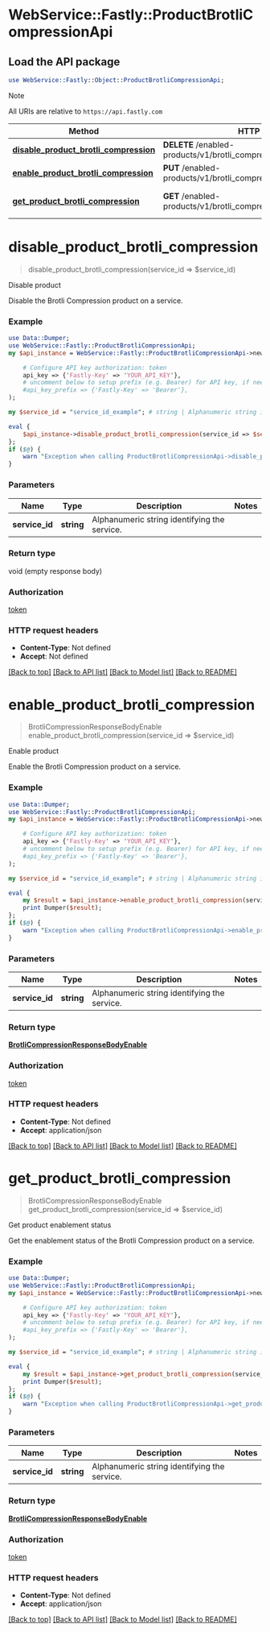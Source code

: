 # WebService::Fastly::ProductBrotliCompressionApi

## Load the API package
```perl
use WebService::Fastly::Object::ProductBrotliCompressionApi;
```

> [!NOTE]
> All URIs are relative to `https://api.fastly.com`

Method | HTTP request | Description
------ | ------------ | -----------
[**disable_product_brotli_compression**](ProductBrotliCompressionApi.md#disable_product_brotli_compression) | **DELETE** /enabled-products/v1/brotli_compression/services/{service_id} | Disable product
[**enable_product_brotli_compression**](ProductBrotliCompressionApi.md#enable_product_brotli_compression) | **PUT** /enabled-products/v1/brotli_compression/services/{service_id} | Enable product
[**get_product_brotli_compression**](ProductBrotliCompressionApi.md#get_product_brotli_compression) | **GET** /enabled-products/v1/brotli_compression/services/{service_id} | Get product enablement status


# **disable_product_brotli_compression**
> disable_product_brotli_compression(service_id => $service_id)

Disable product

Disable the Brotli Compression product on a service.

### Example
```perl
use Data::Dumper;
use WebService::Fastly::ProductBrotliCompressionApi;
my $api_instance = WebService::Fastly::ProductBrotliCompressionApi->new(

    # Configure API key authorization: token
    api_key => {'Fastly-Key' => 'YOUR_API_KEY'},
    # uncomment below to setup prefix (e.g. Bearer) for API key, if needed
    #api_key_prefix => {'Fastly-Key' => 'Bearer'},
);

my $service_id = "service_id_example"; # string | Alphanumeric string identifying the service.

eval {
    $api_instance->disable_product_brotli_compression(service_id => $service_id);
};
if ($@) {
    warn "Exception when calling ProductBrotliCompressionApi->disable_product_brotli_compression: $@\n";
}
```

### Parameters

Name | Type | Description  | Notes
------------- | ------------- | ------------- | -------------
 **service_id** | **string**| Alphanumeric string identifying the service. | 

### Return type

void (empty response body)

### Authorization

[token](../README.md#token)

### HTTP request headers

 - **Content-Type**: Not defined
 - **Accept**: Not defined

[[Back to top]](#) [[Back to API list]](../README.md#documentation-for-api-endpoints) [[Back to Model list]](../README.md#documentation-for-models) [[Back to README]](../README.md)

# **enable_product_brotli_compression**
> BrotliCompressionResponseBodyEnable enable_product_brotli_compression(service_id => $service_id)

Enable product

Enable the Brotli Compression product on a service.

### Example
```perl
use Data::Dumper;
use WebService::Fastly::ProductBrotliCompressionApi;
my $api_instance = WebService::Fastly::ProductBrotliCompressionApi->new(

    # Configure API key authorization: token
    api_key => {'Fastly-Key' => 'YOUR_API_KEY'},
    # uncomment below to setup prefix (e.g. Bearer) for API key, if needed
    #api_key_prefix => {'Fastly-Key' => 'Bearer'},
);

my $service_id = "service_id_example"; # string | Alphanumeric string identifying the service.

eval {
    my $result = $api_instance->enable_product_brotli_compression(service_id => $service_id);
    print Dumper($result);
};
if ($@) {
    warn "Exception when calling ProductBrotliCompressionApi->enable_product_brotli_compression: $@\n";
}
```

### Parameters

Name | Type | Description  | Notes
------------- | ------------- | ------------- | -------------
 **service_id** | **string**| Alphanumeric string identifying the service. | 

### Return type

[**BrotliCompressionResponseBodyEnable**](BrotliCompressionResponseBodyEnable.md)

### Authorization

[token](../README.md#token)

### HTTP request headers

 - **Content-Type**: Not defined
 - **Accept**: application/json

[[Back to top]](#) [[Back to API list]](../README.md#documentation-for-api-endpoints) [[Back to Model list]](../README.md#documentation-for-models) [[Back to README]](../README.md)

# **get_product_brotli_compression**
> BrotliCompressionResponseBodyEnable get_product_brotli_compression(service_id => $service_id)

Get product enablement status

Get the enablement status of the Brotli Compression product on a service.

### Example
```perl
use Data::Dumper;
use WebService::Fastly::ProductBrotliCompressionApi;
my $api_instance = WebService::Fastly::ProductBrotliCompressionApi->new(

    # Configure API key authorization: token
    api_key => {'Fastly-Key' => 'YOUR_API_KEY'},
    # uncomment below to setup prefix (e.g. Bearer) for API key, if needed
    #api_key_prefix => {'Fastly-Key' => 'Bearer'},
);

my $service_id = "service_id_example"; # string | Alphanumeric string identifying the service.

eval {
    my $result = $api_instance->get_product_brotli_compression(service_id => $service_id);
    print Dumper($result);
};
if ($@) {
    warn "Exception when calling ProductBrotliCompressionApi->get_product_brotli_compression: $@\n";
}
```

### Parameters

Name | Type | Description  | Notes
------------- | ------------- | ------------- | -------------
 **service_id** | **string**| Alphanumeric string identifying the service. | 

### Return type

[**BrotliCompressionResponseBodyEnable**](BrotliCompressionResponseBodyEnable.md)

### Authorization

[token](../README.md#token)

### HTTP request headers

 - **Content-Type**: Not defined
 - **Accept**: application/json

[[Back to top]](#) [[Back to API list]](../README.md#documentation-for-api-endpoints) [[Back to Model list]](../README.md#documentation-for-models) [[Back to README]](../README.md)

